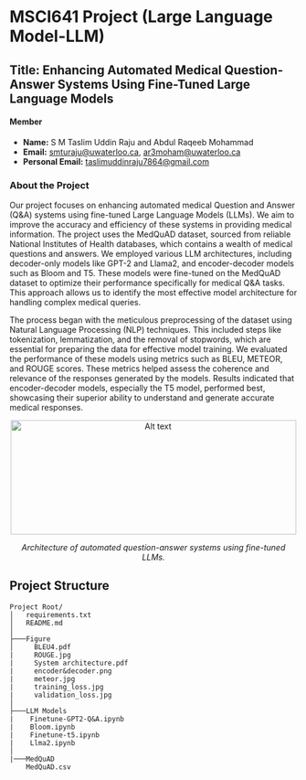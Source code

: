 # MSCI641 Project (Large Language Model-LLM)
## Title: Enhancing Automated Medical Question-Answer Systems Using Fine-Tuned Large Language Models
#### Member
- **Name:** S M Taslim Uddin Raju and Abdul Raqeeb Mohammad 
- **Email:**  [smturaju@uwaterloo.ca](mailto:smturaju@uwaterloo.ca), [ar3moham@uwaterloo.ca](mailto:ar3moham@uwaterloo.ca)
- **Personal Email:** [taslimuddinraju7864@gmail.com](mailto:taslimuddinraju7864@gmail.com)   

### About the Project
Our project focuses on enhancing automated medical Question and Answer (Q&A) systems using fine-tuned Large Language Models (LLMs). We aim to improve the accuracy and efficiency of these systems in providing medical information. The project uses the MedQuAD dataset, sourced from reliable National Institutes of Health databases, which contains a wealth of medical questions and answers. We employed various LLM architectures, including decoder-only models like GPT-2 and Llama2, and encoder-decoder models such as Bloom and T5. These models were fine-tuned on the MedQuAD dataset to optimize their performance specifically for medical Q&A tasks. This approach allows us to identify the most effective model architecture for handling complex medical queries.

The process began with the meticulous preprocessing of the dataset using Natural Language Processing (NLP) techniques. This included steps like tokenization, lemmatization, and the removal of stopwords, which are essential for preparing the data for effective model training. We evaluated the performance of these models using metrics such as BLEU, METEOR, and ROUGE scores. These metrics helped assess the coherence and relevance of the responses generated by the models. Results indicated that encoder-decoder models, especially the T5 model, performed best, showcasing their superior ability to understand and generate accurate medical responses.

<div align="center">
<img src="Figure/System architecture_page.jpg" alt="Alt text" title="Hover text" height = "200" width="500"/>
<p><em>Architecture of automated question-answer systems using fine-tuned LLMs.</em></p>
</div>


## Project Structure

```plaintext
Project Root/
│   requirements.txt
│   README.md
│
├───Figure
│     BLEU4.pdf
|     ROUGE.jpg
|     System architecture.pdf
|     encoder&decoder.png
|     meteor.jpg
|     training_loss.jpg
|     validation_loss.jpg
│
├───LLM Models
|    Finetune-GPT2-Q&A.ipynb
|    Bloom.ipynb
|    Finetune-t5.ipynb
|    Llma2.ipynb
│
|───MedQuAD
    MedQuAD.csv
